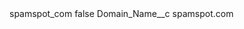 <?xml version="1.0" encoding="UTF-8"?>
<CustomMetadata xmlns="http://soap.sforce.com/2006/04/metadata" xmlns:xsi="http://www.w3.org/2001/XMLSchema-instance" xmlns:xsd="http://www.w3.org/2001/XMLSchema">
    <label>spamspot_com</label>
    <protected>false</protected>
    <values>
        <field>Domain_Name__c</field>
        <value xsi:type="xsd:string">spamspot.com</value>
    </values>
</CustomMetadata>
